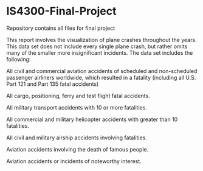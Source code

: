 # IS4300-Final-Project
Repository contains all files for final project

This report involves the visualization of plane crashes throughout the years. This data set does not include every single plane crash, but rather omits many of the smaller more insignificant incidents. The data set includes the following:

All civil and commercial aviation accidents of scheduled and non-scheduled passenger airliners worldwide, which resulted in a fatality (including all U.S. Part 121 and Part 135 fatal accidents)

All cargo, positioning, ferry and test flight fatal accidents.

All military transport accidents with 10 or more fatalities.

All commercial and military helicopter accidents with greater than 10 fatalities.

All civil and military airship accidents involving fatalities.

Aviation accidents involving the death of famous people.

Aviation accidents or incidents of noteworthy interest.
